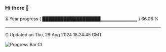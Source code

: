 ### Hi there 👋

⏳ Year progress { ███████████████████▁▁▁▁▁▁▁▁▁▁▁ } 66.06 %

---

⏰ Updated on Thu, 29 Aug 2024 18:24:45 GMT

![Progress Bar CI](https://github.com/liununu/liununu/workflows/Progress%20Bar%20CI/badge.svg)
